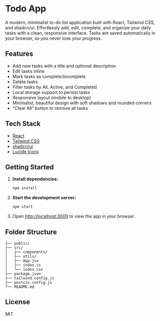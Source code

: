 # Todo App

A modern, minimalist to-do list application built with React, Tailwind CSS, and shadcn/ui. Effortlessly add, edit, complete, and organize your daily tasks with a clean, responsive interface. Tasks are saved automatically in your browser, so you never lose your progress.

## Features
- Add new tasks with a title and optional description
- Edit tasks inline
- Mark tasks as complete/incomplete
- Delete tasks
- Filter tasks by All, Active, and Completed
- Local storage support to persist tasks
- Responsive layout (mobile to desktop)
- Minimalist, beautiful design with soft shadows and rounded corners
- "Clear All" button to remove all tasks

## Tech Stack
- [React](https://react.dev/)
- [Tailwind CSS](https://tailwindcss.com/)
- [shadcn/ui](https://ui.shadcn.com/)
- [Lucide Icons](https://lucide.dev/)

## Getting Started

1. **Install dependencies:**
   ```bash
   npm install
   ```
2. **Start the development server:**
   ```bash
   npm start
   ```
3. Open [http://localhost:3000](http://localhost:3000) to view the app in your browser.

## Folder Structure
```
├── public/
├── src/
│   ├── components/
│   ├── utils/
│   ├── App.jsx
│   ├── index.js
│   └── index.css
├── package.json
├── tailwind.config.js
├── postcss.config.js
└── README.md
```

## License
MIT 